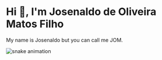 # Hi 👋, I'm Josenaldo de Oliveira Matos Filho

My name is Josenaldo but you can call me JOM. 

<!--- snake -->
![snake animation](https://github.com/josenaldo/josenaldo/blob/output/github-contribution-grid-snake2.svg)

<!--
**josenaldo/josenaldo** is a ✨ _special_ ✨ repository because its `README.md` (this file) appears on your GitHub profile.

Here are some ideas to get you started:

- 🔭 I’m currently working on ...
- 🌱 I’m currently learning ...
- 👯 I’m looking to collaborate on ...
- 🤔 I’m looking for help with ...
- 💬 Ask me about ...
- 📫 How to reach me: ...
- 😄 Pronouns: ...
- ⚡ Fun fact: ...
-->
